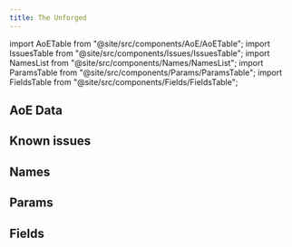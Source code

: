 ```yaml
---
title: The Unforged
---
```


import AoETable from "@site/src/components/AoE/AoETable";
import IssuesTable from "@site/src/components/Issues/IssuesTable";
import NamesList from "@site/src/components/Names/NamesList";
import ParamsTable from "@site/src/components/Params/ParamsTable";
import FieldsTable from "@site/src/components/Fields/FieldsTable";

## AoE Data

<AoETable item_key="theunforged" data_src="weapon" />

## Known issues

<IssuesTable item_key="theunforged" data_src="weapon" />

## Names

<NamesList item_key="theunforged" data_src="weapon" />

## Params

<ParamsTable item_key="theunforged" data_src="weapon" />

## Fields

<FieldsTable item_key="theunforged" data_src="weapon" />
